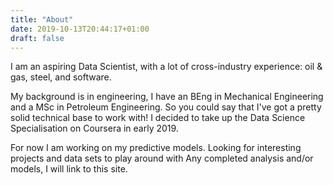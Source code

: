 ```yaml
---
title: "About"
date: 2019-10-13T20:44:17+01:00
draft: false
---
```


I am an aspiring Data Scientist, with a lot of cross-industry experience: oil & gas, steel, and software.

My background is in engineering, I have an BEng in Mechanical Engineering and a MSc in Petroleum Engineering. So you could say that I've got a pretty solid technical base to work with! I decided to take up the Data Science Specialisation on Coursera in early 2019. 

For now I am working on my predictive models. Looking for interesting projects and data sets to play around with Any completed analysis and/or models, I will link to this site. 